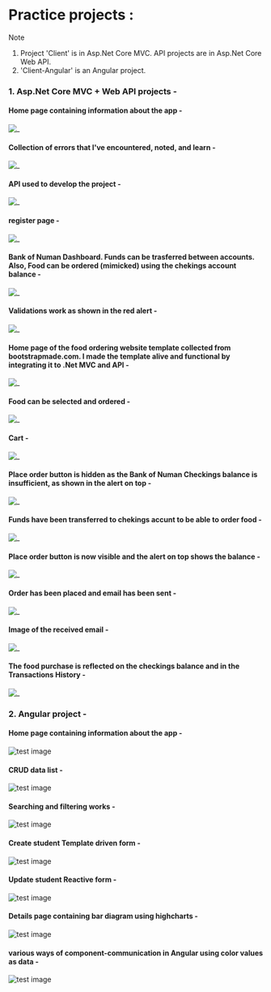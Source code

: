 # Practice projects :

> [!NOTE]
> 1. Project 'Client' is in Asp.Net Core MVC. API projects are in Asp.Net Core Web API.  
> 2. 'Client-Angular' is an Angular project.  

### 1. Asp.Net Core MVC + Web API projects -

#### Home page containing information about the app -
![_](https://github.com/NUMANALBAKIR/Made_By_Numan/blob/a793b0da5a37f64f7d83aa7ab032dd038a497f32/screenshots_mvc%2Bapi/1.png)

#### Collection of errors that I've encountered, noted, and learn -
![_](https://github.com/NUMANALBAKIR/Made_By_Numan/blob/a793b0da5a37f64f7d83aa7ab032dd038a497f32/screenshots_mvc%2Bapi/1_.PNG)

#### API used to develop the project -
![_](https://github.com/NUMANALBAKIR/Made_By_Numan/blob/a793b0da5a37f64f7d83aa7ab032dd038a497f32/screenshots_mvc%2Bapi/1__.png)

#### register page -
![_](https://github.com/NUMANALBAKIR/Made_By_Numan/blob/a793b0da5a37f64f7d83aa7ab032dd038a497f32/screenshots_mvc%2Bapi/2.png)

#### Bank of Numan Dashboard. Funds can be trasferred between accounts. Also, Food can be ordered (mimicked) using the chekings account balance -
![_](https://github.com/NUMANALBAKIR/Made_By_Numan/blob/a793b0da5a37f64f7d83aa7ab032dd038a497f32/screenshots_mvc%2Bapi/3.png)

#### Validations work as shown in the red alert -
![_](https://github.com/NUMANALBAKIR/Made_By_Numan/blob/a793b0da5a37f64f7d83aa7ab032dd038a497f32/screenshots_mvc%2Bapi/4.png)

#### Home page of the food ordering website template collected from bootstrapmade.com. I made the template alive and functional by integrating it to .Net MVC and API -
![_](https://github.com/NUMANALBAKIR/Made_By_Numan/blob/a793b0da5a37f64f7d83aa7ab032dd038a497f32/screenshots_mvc%2Bapi/5.png)

#### Food can be selected and ordered -
![_](https://github.com/NUMANALBAKIR/Made_By_Numan/blob/a793b0da5a37f64f7d83aa7ab032dd038a497f32/screenshots_mvc%2Bapi/6.png)

#### Cart -
![_](https://github.com/NUMANALBAKIR/Made_By_Numan/blob/a793b0da5a37f64f7d83aa7ab032dd038a497f32/screenshots_mvc%2Bapi/7.png)

#### Place order button is hidden as the Bank of Numan Checkings balance is insufficient, as shown in the alert on top -
![_](https://github.com/NUMANALBAKIR/Made_By_Numan/blob/a793b0da5a37f64f7d83aa7ab032dd038a497f32/screenshots_mvc%2Bapi/8.png)

#### Funds have been transferred to chekings accunt to be able to order food -
![_](https://github.com/NUMANALBAKIR/Made_By_Numan/blob/a793b0da5a37f64f7d83aa7ab032dd038a497f32/screenshots_mvc%2Bapi/8_.png)

#### Place order button is now visible and the alert on top shows the balance -
![_](https://github.com/NUMANALBAKIR/Made_By_Numan/blob/a793b0da5a37f64f7d83aa7ab032dd038a497f32/screenshots_mvc%2Bapi/9.png)

#### Order has been placed and email has been sent -
![_](https://github.com/NUMANALBAKIR/Made_By_Numan/blob/a793b0da5a37f64f7d83aa7ab032dd038a497f32/screenshots_mvc%2Bapi/10.png)

#### Image of the received email -
![_](https://github.com/NUMANALBAKIR/Made_By_Numan/blob/a793b0da5a37f64f7d83aa7ab032dd038a497f32/screenshots_mvc%2Bapi/12.png)

#### The food purchase is reflected on the checkings balance and in the Transactions History -
![_](https://github.com/NUMANALBAKIR/Made_By_Numan/blob/a793b0da5a37f64f7d83aa7ab032dd038a497f32/screenshots_mvc%2Bapi/13.png)


### 2. Angular project -

#### Home page containing information about the app -
![test image](https://github.com/NUMANALBAKIR/Made_By_Numan/blob/fd8f002f083254e47d03c7e6ff15862e594c9f0e/screenshots_Angular/0.png)

#### CRUD data list -
![test image](https://github.com/NUMANALBAKIR/Made_By_Numan/blob/019e4caabebbdf8d23ad3ce51dc05ed233b22569/screenshots_Angular/1.png)

#### Searching and filtering works -
![test image](https://github.com/NUMANALBAKIR/Made_By_Numan/blob/019e4caabebbdf8d23ad3ce51dc05ed233b22569/screenshots_Angular/2.png)

#### Create student Template driven form -
![test image](https://github.com/NUMANALBAKIR/Made_By_Numan/blob/019e4caabebbdf8d23ad3ce51dc05ed233b22569/screenshots_Angular/3.png)

#### Update student Reactive form -
![test image](https://github.com/NUMANALBAKIR/Made_By_Numan/blob/019e4caabebbdf8d23ad3ce51dc05ed233b22569/screenshots_Angular/4.png)

#### Details page containing bar diagram using highcharts -
![test image](https://github.com/NUMANALBAKIR/Made_By_Numan/blob/019e4caabebbdf8d23ad3ce51dc05ed233b22569/screenshots_Angular/5.png)

#### various ways of component-communication in Angular using color values as data -
![test image](https://github.com/NUMANALBAKIR/Made_By_Numan/blob/019e4caabebbdf8d23ad3ce51dc05ed233b22569/screenshots_Angular/6.PNG)

